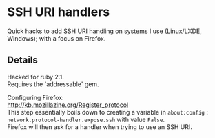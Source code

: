 # SSH URI handlers
Quick hacks to add SSH URI handling on systems I use (Linux/LXDE, Windows); with a focus on Firefox.

## Details
Hacked for ruby 2.1.  
Requires the 'addressable' gem.  
  
Configuring Firefox:   
http://kb.mozillazine.org/Register_protocol   
This step essentially boils down to creating a variable in `about:config` :   
`network.protocol-handler.expose.ssh` with value `False`.   
Firefox will then ask for a handler when trying to use an SSH URI.
